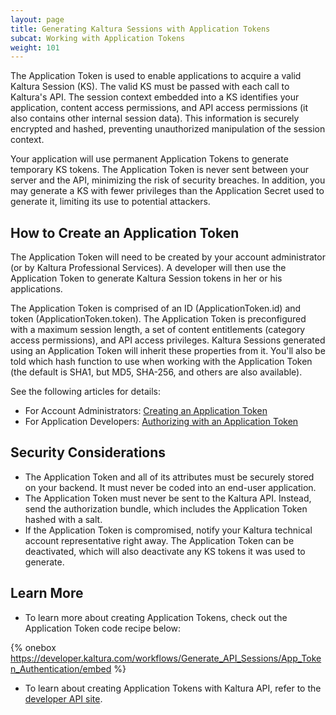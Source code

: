 ```yaml
---
layout: page
title: Generating Kaltura Sessions with Application Tokens
subcat: Working with Application Tokens
weight: 101
---
```


The Application Token is used to enable applications to acquire a valid Kaltura Session (KS). The valid KS must be passed with each call to Kaltura's API. The session context embedded into a KS identifies your application, content access permissions, and API access permissions (it also contains other internal session data). This information is securely encrypted and hashed, preventing unauthorized manipulation of the session context.

Your application will use permanent Application Tokens to generate temporary KS tokens. The Application Token is never sent between your server and the API, minimizing the risk of security breaches. In addition, you may generate a KS with fewer privileges than the Application Secret used to generate it, limiting its use to potential attackers.

## How to Create an Application Token  

The Application Token will need to be created by your account administrator (or by Kaltura Professional Services). A developer will then use the Application Token to generate Kaltura Session tokens in her or his applications.

The Application Token is comprised of an ID (ApplicationToken.id) and token (ApplicationToken.token). The Application Token is preconfigured with a maximum session length, a set of content entitlements (category access permissions), and API access privileges. Kaltura Sessions generated using an Application Token will inherit these properties from it. You'll also be told which hash function to use when working with the Application Token (the default is SHA1, but MD5, SHA-256, and others are also available).

See the following articles for details:

* For Account Administrators: [Creating an Application Token](/api-docs/VPaaS-API-Getting-Started/Account-Representative-Steps.html)
* For Application Developers: [Authorizing with an Application Token](/api-docs/VPaaS-API-Getting-Started/Authorizing-With-Application-Token.html)

## Security Considerations  

* The Application Token and all of its attributes must be securely stored on your backend. It must never be coded into an end-user application.
* The Application Token must never be sent to the Kaltura API. Instead, send the authorization bundle, which includes the Application Token hashed with a salt.
* If the Application Token is compromised, notify your Kaltura technical account representative right away. The Application Token can be deactivated, which will also deactivate any KS tokens it was used to generate.

## Learn More  

* To learn more about creating Application Tokens, check out the Application Token code recipe below:

{% onebox https://developer.kaltura.com/workflows/Generate_API_Sessions/App_Token_Authentication/embed %}

* To learn about creating Application Tokens with Kaltura API, refer to the [developer API site](https://developer.kaltura.com/api-docs/Generate_API_Sessions/appToken).
